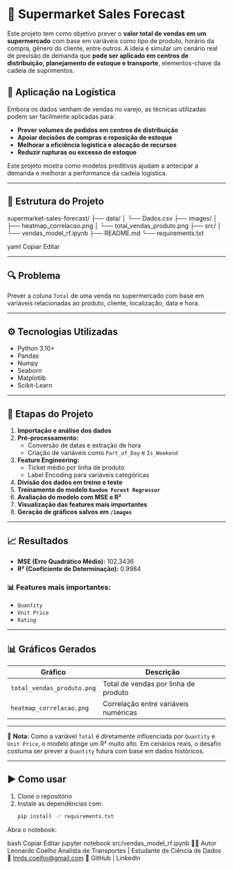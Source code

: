 # 🛒 Supermarket Sales Forecast

Este projeto tem como objetivo prever o **valor total de vendas em um supermercado** com base em variáveis como tipo de produto, horário da compra, gênero do cliente, entre outros. A ideia é simular um cenário real de previsão de demanda que **pode ser aplicado em centros de distribuição, planejamento de estoque e transporte**, elementos-chave da cadeia de suprimentos.

## 🎯 Aplicação na Logística

Embora os dados venham de vendas no varejo, as técnicas utilizadas podem ser facilmente aplicadas para:

- **Prever volumes de pedidos em centros de distribuição**
- **Apoiar decisões de compras e reposição de estoque**
- **Melhorar a eficiência logística e alocação de recursos**
- **Reduzir rupturas ou excesso de estoque**

Este projeto mostra como modelos preditivos ajudam a antecipar a demanda e melhorar a performance da cadeia logística.

---

## 📁 Estrutura do Projeto

supermarket-sales-forecast/
├── data/
│ └── Dados.csv
├── images/
│ ├── heatmap_correlacao.png
│ └── total_vendas_produto.png
├── src/
│ └── vendas_model_rf.ipynb
├── README.md
└── requirements.txt

yaml
Copiar
Editar

---

## 🔍 Problema

Prever a coluna `Total` de uma venda no supermercado com base em variáveis relacionadas ao produto, cliente, localização, data e hora.

---

## ⚙️ Tecnologias Utilizadas

- Python 3.10+
- Pandas  
- Numpy  
- Seaborn  
- Matplotlib  
- Scikit-Learn  

---

## 🚀 Etapas do Projeto

1. **Importação e análise dos dados**
2. **Pré-processamento:**
   - Conversão de datas e extração de hora
   - Criação de variáveis como `Part_of_Day` e `Is_Weekend`
3. **Feature Engineering:**
   - Ticket médio por linha de produto
   - Label Encoding para variáveis categóricas
4. **Divisão dos dados em treino e teste**
5. **Treinamento do modelo `Random Forest Regressor`**
6. **Avaliação do modelo com MSE e R²**
7. **Visualização das features mais importantes**
8. **Geração de gráficos salvos em `/images`**

---

## 📈 Resultados

- **MSE (Erro Quadrático Médio):** 102.3436  
- **R² (Coeficiente de Determinação):** 0.9984  

### 📊 Features mais importantes:
- `Quantity`
- `Unit Price`
- `Rating`

---

## 📊 Gráficos Gerados

| Gráfico                        | Descrição                                      |
|-------------------------------|-----------------------------------------------|
| `total_vendas_produto.png`    | Total de vendas por linha de produto          |
| `heatmap_correlacao.png`      | Correlação entre variáveis numéricas          |

---

🧠 **Nota:** Como a variável `Total` é diretamente influenciada por `Quantity` e `Unit Price`, o modelo atinge um R² muito alto. Em cenários reais, o desafio costuma ser prever a `Quantity` futura com base em dados históricos.

---

## ▶️ Como usar

1. Clone o repositório  
2. Instale as dependências com:  
   ```bash
   pip install -r requirements.txt
Abra o notebook:

bash
Copiar
Editar
jupyter notebook src/vendas_model_rf.ipynb
👨‍💻 Autor
Leonardo Coelho
Analista de Transportes | Estudante de Ciência de Dados
📧 lnrds.coelho@gmail.com
🔗 GitHub | LinkedIn
